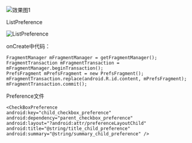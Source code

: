 
  
![效果图1](https://github.com/llfjfz/AndroidTutorials/blob/master/PreferencesTutorial/screenshots/1.png)

ListPreference  

![ListPreference](https://github.com/llfjfz/AndroidTutorials/blob/master/PreferencesTutorial/screenshots/2.png)

onCreate中代码：

    FragmentManager mFragmentManager = getFragmentManager();
    FragmentTransaction mFragmentTransaction = mFragmentManager.beginTransaction();
    PrefsFragment mPrefsFragment = new PrefsFragment();
    mFragmentTransaction.replace(android.R.id.content, mPrefsFragment);
    mFragmentTransaction.commit();



Preference文件
    
    <CheckBoxPreference
    android:key="child_checkbox_preference"
    android:dependency="parent_checkbox_preference"
    android:layout="?android:attr/preferenceLayoutChild"
    android:title="@string/title_child_preference"
    android:summary="@string/summary_child_preference" />
